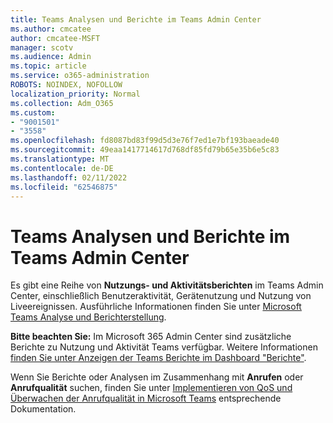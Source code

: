 ```yaml
---
title: Teams Analysen und Berichte im Teams Admin Center
ms.author: cmcatee
author: cmcatee-MSFT
manager: scotv
ms.audience: Admin
ms.topic: article
ms.service: o365-administration
ROBOTS: NOINDEX, NOFOLLOW
localization_priority: Normal
ms.collection: Adm_O365
ms.custom:
- "9001501"
- "3558"
ms.openlocfilehash: fd8087bd83f99d5d3e76f7ed1e7bf193baeade40
ms.sourcegitcommit: 49eaa1417714617d768df85fd79b65e35b6e5c83
ms.translationtype: MT
ms.contentlocale: de-DE
ms.lasthandoff: 02/11/2022
ms.locfileid: "62546875"
---
```

# <a name="teams-analytics-and-reports-in-the-teams-admin-center"></a>Teams Analysen und Berichte im Teams Admin Center

Es gibt eine Reihe von **Nutzungs- und Aktivitätsberichten** im Teams Admin Center, einschließlich Benutzeraktivität, Gerätenutzung und Nutzung von Liveereignissen. Ausführliche Informationen finden Sie unter [Microsoft Teams Analyse und Berichterstellung](https://docs.microsoft.com/microsoftteams/teams-analytics-and-reports/teams-reporting-reference).

**Bitte beachten Sie:** Im Microsoft 365 Admin Center sind zusätzliche Berichte zu Nutzung und Aktivität Teams verfügbar. Weitere Informationen [finden Sie unter Anzeigen der Teams Berichte im Dashboard "Berichte"](https://docs.microsoft.com/microsoftteams/teams-activity-reports#how-to-view-the-teams-reports-in-the-reports-dashboard).

Wenn Sie Berichte oder Analysen im Zusammenhang mit **Anrufen** oder **Anrufqualität** suchen, finden Sie unter [Implementieren von QoS und Überwachen der Anrufqualität in Microsoft Teams](https://docs.microsoft.com/microsoftteams/monitor-call-quality-qos) entsprechende Dokumentation.

